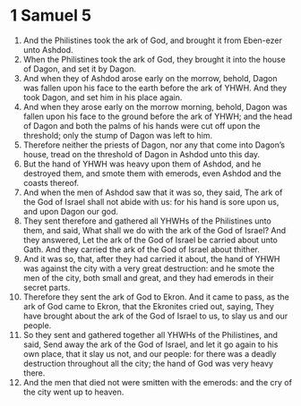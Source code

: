 ﻿# 1 Samuel 5
1. And the Philistines took the ark of God, and brought it from Eben-ezer unto Ashdod. 
2. When the Philistines took the ark of God, they brought it into the house of Dagon, and set it by Dagon. 
3.  And when they of Ashdod arose early on the morrow, behold, Dagon was fallen upon his face to the earth before the ark of YHWH. And they took Dagon, and set him in his place again. 
4. And when they arose early on the morrow morning, behold, Dagon was fallen upon his face to the ground before the ark of YHWH; and the head of Dagon and both the palms of his hands were cut off upon the threshold; only the stump of Dagon was left to him. 
5. Therefore neither the priests of Dagon, nor any that come into Dagon’s house, tread on the threshold of Dagon in Ashdod unto this day. 
6. But the hand of YHWH was heavy upon them of Ashdod, and he destroyed them, and smote them with emerods, even Ashdod and the coasts thereof. 
7. And when the men of Ashdod saw that it was so, they said, The ark of the God of Israel shall not abide with us: for his hand is sore upon us, and upon Dagon our god. 
8. They sent therefore and gathered all YHWHs of the Philistines unto them, and said, What shall we do with the ark of the God of Israel? And they answered, Let the ark of the God of Israel be carried about unto Gath. And they carried the ark of the God of Israel about thither. 
9. And it was so, that, after they had carried it about, the hand of YHWH was against the city with a very great destruction: and he smote the men of the city, both small and great, and they had emerods in their secret parts. 
10.  Therefore they sent the ark of God to Ekron. And it came to pass, as the ark of God came to Ekron, that the Ekronites cried out, saying, They have brought about the ark of the God of Israel to us, to slay us and our people. 
11. So they sent and gathered together all YHWHs of the Philistines, and said, Send away the ark of the God of Israel, and let it go again to his own place, that it slay us not, and our people: for there was a deadly destruction throughout all the city; the hand of God was very heavy there. 
12. And the men that died not were smitten with the emerods: and the cry of the city went up to heaven. 
